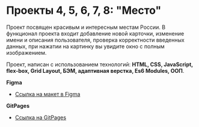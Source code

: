 # Проекты 4, 5, 6, 7, 8: "Место"

Проект посвящен красивым и интересным местам России. В функционал проекта входит добавление новой карточки, изменение имени и описания пользователя, проверка корректности введенных данных, при нажатии на картинку вы увидите окно с полным изображением.

Проект, написан с использованием технологий: **HTML, CSS, JavaScript, flex-box, Grid Layout, БЭМ, адаптивная верстка, Es6 Modules, ООП**.

**Figma**

- [Ссылка на макет в Figma](https://www.figma.com/file/2cn9N9jSkmxD84oJik7xL7/JavaScript.-Sprint-4?node-id=0%3A1)

**GitPages**

- [Ссылка на GitPages](https://mariastarikova.github.io/mesto/)
